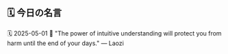 ## 🗓️ 今日の名言

<!--START_SECTION:quote-->
🗓️ 2025-05-01
💬 "The power of intuitive understanding will protect you from harm until the end of your days." — Laozi
<!--END_SECTION:quote-->
